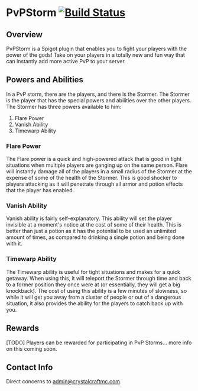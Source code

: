 PvPStorm [![Build Status](https://travis-ci.org/CrystalCraftMC/PvPStorm.svg)](https://travis-ci.org/CrystalCraftMC/PvPStorm)
=========

## Overview
PvPStorm is a Spigot plugin that enables you to fight your players with the power of the gods! Take on your players in
a totally new and fun way that can instantly add more active PvP to your server.

## Powers and Abilities
In a PvP storm, there are the players, and there is the Stormer. The Stormer is the player that has the special powers
and abilities over the other players. The Stormer has three powers available to him:

1. Flare Power
2. Vanish Ability
3. Timewarp Ability

### Flare Power
The Flare power is a quick and high-powered attack that is good in tight situations when multiple players are ganging
up on the same person. Flare will instantly damage all of the players in a small radius of the Stormer at the expense of
some of the health of the Stormer. This is good shocker to players attacking as it will penetrate through all armor and
potion effects that the player has enabled.

### Vanish Ability
Vanish ability is fairly self-explanatory. This ability will set the player invisible at a moment's notice at the cost
of some of their health. This is better than just a potion as it has the potential to be used an unlimited amount of
times, as compared to drinking a single potion and being done with it.

### Timewarp Ability
The Timewarp ability is useful for tight situations and makes for a quick getaway. When using this, it will teleport
the Stormer through time and back to a former position they once were at (or essentially, they will get a big
knockback). The cost of using this ability is a few minutes of slowness, so while it will get you away from a cluster
of people or out of a dangerous situation, it also provides the ability for the players to catch back up with you.

## Rewards
[TODO] Players can be rewarded for participating in PvP Storms... more info on this coming soon.

## Contact Info
Direct concerns to admin@crystalcraftmc.com.